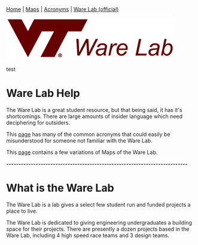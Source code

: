 [Home](https://nmstamps.github.io/WareLab/) | [Maps](map.md) | [Acronyms](acronyms.md) | [Ware Lab (official)](https://eng.vt.edu/warelab.html)

![Ware Lab Logo](WareLabLogo.png)

test

# Ware Lab Help

The Ware Lab is a great student resource, but that being said, it has it's shortcomings. There are large amounts of insider language which need deciphering for outsiders.

This [page](acronyms.md) has many of the common acronyms that could easily be misunderstood for someone not familiar with the Ware Lab.

This [page](map.md) contains a few variations of Maps of the Ware Lab.

**--------------------------------------------------------------------------**

# What is the Ware Lab

The Ware Lab is a lab gives a select few student run and funded projects a place to live.

The Ware Lab is dedicated to giving engineering undergraduates a building space for their projects. There are presently a dozen projects based in the Ware Lab, including 4 high speed race teams and 3 design teams.
